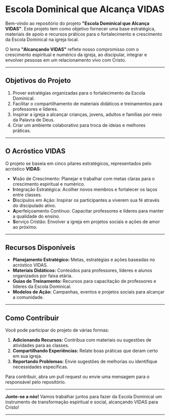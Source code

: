 # **Escola Dominical que Alcança VIDAS**

Bem-vindo ao repositório do projeto **"Escola Dominical que Alcança VIDAS"**. Este projeto tem como objetivo fornecer uma base estratégica, materiais de apoio e recursos práticos para o fortalecimento e crescimento da Escola Dominical na igreja local.  

O lema **"Alcançando VIDAS"** reflete nosso compromisso com o crescimento espiritual e numérico da igreja, ao discipular, integrar e envolver pessoas em um relacionamento vivo com Cristo.

---

## **Objetivos do Projeto**
1. Prover estratégias organizadas para o fortalecimento da Escola Dominical.
2. Facilitar o compartilhamento de materiais didáticos e treinamentos para professores e líderes.
3. Inspirar a igreja a alcançar crianças, jovens, adultos e famílias por meio da Palavra de Deus.
4. Criar um ambiente colaborativo para troca de ideias e melhores práticas.

---

## **O Acróstico VIDAS**
O projeto se baseia em cinco pilares estratégicos, representados pelo acróstico **VIDAS**:  

- **V**isão de Crescimento: Planejar e trabalhar com metas claras para o crescimento espiritual e numérico.  
- **I**ntegração Estratégica: Acolher novos membros e fortalecer os laços entre classes.  
- **D**iscípulos em Ação: Inspirar os participantes a viverem sua fé através do discipulado ativo.  
- **A**perfeiçoamento Contínuo: Capacitar professores e líderes para manter a qualidade do ensino.  
- **S**erviço Cristão: Envolver a igreja em projetos sociais e ações de amor ao próximo.

---

## **Recursos Disponíveis**
- **Planejamento Estratégico:** Metas, estratégias e ações baseadas no acróstico VIDAS.  
- **Materiais Didáticos:** Conteúdos para professores, líderes e alunos organizados por faixa etária.  
- **Guias de Treinamento:** Recursos para capacitação de professores e líderes da Escola Dominical.  
- **Modelos de Ação:** Campanhas, eventos e projetos sociais para alcançar a comunidade.

---

## **Como Contribuir**
Você pode participar do projeto de várias formas:
1. **Adicionando Recursos:** Contribua com materiais ou sugestões de atividades para as classes.  
2. **Compartilhando Experiências:** Relate boas práticas que deram certo em sua igreja.  
3. **Reportando Problemas:** Envie sugestões de melhorias ou identifique necessidades específicas.

Para contribuir, abra um pull request ou envie uma mensagem para o responsável pelo repositório.

---

**Junte-se a nós!** Vamos trabalhar juntos para fazer da Escola Dominical um instrumento de transformação espiritual e social, alcançando VIDAS para Cristo!  

---
